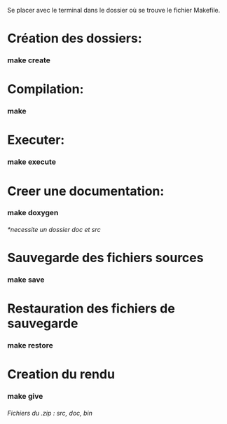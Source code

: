 Se placer avec le terminal dans le dossier où se trouve le fichier Makefile.


# Création des dossiers:
### make create


# Compilation:
### make


# Executer:
### make execute

# Creer une documentation:
### make doxygen
###### *necessite un dossier doc et src


# Sauvegarde des fichiers sources
### make save


# Restauration des fichiers de sauvegarde
### make restore


# Creation du rendu
### make give
###### Fichiers du .zip : src, doc, bin
